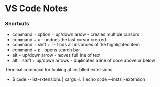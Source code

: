 # VS Code Notes

### Shortcuts
- command + option + up/down arrow - creates multiple cursors
- command + u - undoes the last cursor created
- command + shift + l - finds all instances of the highlighted item
- command + p - opens search bar
- alt + up/down arrow - moves full line of text
- alt + shift + up/down arrows - duplicates a line of code above or below


Terminal command for looking at installed extensions
- $ code --list-extensions | xargs -L 1 echo code --install-extension
